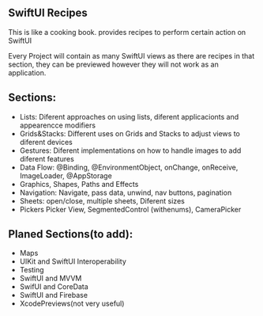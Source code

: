 ## SwiftUI Recipes

This is like a cooking book.
provides recipes to perform certain action on SwiftUI

Every Project will contain as many SwiftUI views as there are recipes in that section, they can be previewed however they will not work as an application.

## Sections:

- Lists: Diferent approaches on using lists, diferent applicacionts and appearencce modifiers
- Grids&Stacks: Different uses on Grids and Stacks to adjust views to diferent devices
- Gestures: Diferent implementations on how to handle images to add diferent features
- Data Flow: @Binding, @EnvironmentObject, onChange, onReceive, ImageLoader, @AppStorage
- Graphics, Shapes, Paths and Effects
- Navigation: Navigate, pass data, unwind, nav buttons, pagination
- Sheets: open/close, multiple sheets, Diferent sizes
- Pickers Picker View, SegmentedControl (withenums), CameraPicker


## Planed Sections(to add):

- Maps
- UIKit and SwiftUI Interoperability
- Testing
- SwiftUI and MVVM
- SwifUI and CoreData
- SwiftUI and Firebase
- XcodePreviews(not very useful)
